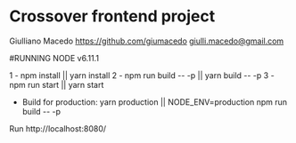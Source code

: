 # Crossover frontend project

Giulliano Macedo
https://github.com/giumacedo
giulli.macedo@gmail.com

#RUNNING
NODE v6.11.1

1 - npm install || yarn install
2 - npm run build -- -p || yarn build -- -p
3 - npm run start || yarn start

- Build for production:
yarn production || NODE_ENV=production npm run build -- -p

Run http://localhost:8080/


